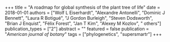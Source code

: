 +++
title = "A roadmap for global synthesis of the plant tree of life"
date = 2018-01-01
authors = ["Wolf L Eiserhardt", "Alexandre Antonelli", "Dominic J Bennett", "Laura R Botigué", "J Gordon Burleigh", "Steven Dodsworth", "Brian J Enquist", "Félix Forest", "Jan T Kim", "Alexey M Kozlov", " others"]
publication_types = ["2"]
abstract = ""
featured = false
publication = "*American journal of botany*"
tags = ["phylogenetics", "supersmartr"]
+++


